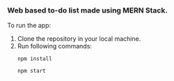 ### Web based to-do list made using MERN Stack. 

To run the app:
1) Clone the repository in your local machine.
2) Run following commands:
	```console
	npm install
	```
	```console
	npm start
	```
	
